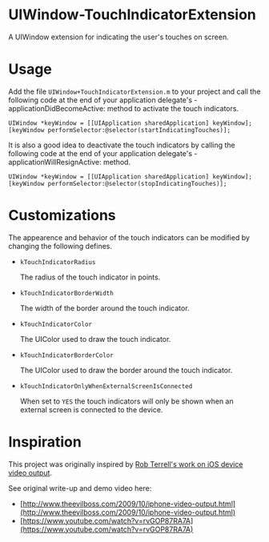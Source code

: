 UIWindow-TouchIndicatorExtension
================================

A UIWindow extension for indicating the user's touches on screen.

Usage
=====

Add the file `UIWindow+TouchIndicatorExtension.m` to your project and call the following code at the end of your application delegate's -applicationDidBecomeActive: method to activate the touch indicators.

    UIWindow *keyWindow = [[UIApplication sharedApplication] keyWindow];
    [keyWindow performSelector:@selector(startIndicatingTouches)];

It is also a good idea to deactivate the touch indicators by calling the following code
at the end of your application delegate's -applicationWillResignActive: method.

    UIWindow *keyWindow = [[UIApplication sharedApplication] keyWindow];
    [keyWindow performSelector:@selector(stopIndicatingTouches)];


Customizations
==============

The appearence and behavior of the touch indicators can be modified by changing the following defines.

*   `kTouchIndicatorRadius`

    The radius of the touch indicator in points.
  
*   `kTouchIndicatorBorderWidth`

    The width of the border around the touch indicator.
    
*   `kTouchIndicatorColor`

    The UIColor used to draw the touch indicator.
    
*   `kTouchIndicatorBorderColor`

    The UIColor used to draw the border around the touch indicator.
    
*   `kTouchIndicatorOnlyWhenExternalScreenIsConnected`

    When set to `YES` the touch indicators will only be shown when an external screen is connected to the device.

Inspiration
===========

This project was originally inspired by [Rob Terrell's work on iOS device video output](http://www.touchcentric.com/blog/archives/3).

See original write-up and demo video here:

*    [http://www.theevilboss.com/2009/10/iphone-video-output.html](http://www.theevilboss.com/2009/10/iphone-video-output.html)    
*    [https://www.youtube.com/watch?v=rvGOP87RA7A](https://www.youtube.com/watch?v=rvGOP87RA7A)
